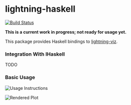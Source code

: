 # lightning-haskell  

[![Build Status](https://travis-ci.org/cmoresid/lightning-haskell.svg?branch=master)](https://travis-ci.org/cmoresid/lightning-haskell)   

**This is a current work in progress; not ready for usage yet.**  

This package provides Haskell bindings to
[lightning-viz](http://lightning-viz.org/).  

### Integration With IHaskell  
TODO  

### Basic Usage  

![Usage Instructions](http://i.imgur.com/hMoT392.png)  

![Rendered Plot](http://i.imgur.com/VoDeK9x.png)  
  
